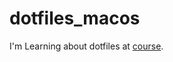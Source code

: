 # dotfiles_macos


I'm Learning about dotfiles at [course](https://www.udemy.com/course/dotfiles-from-start-to-finish-ish/learn/lecture/23827884#content).
